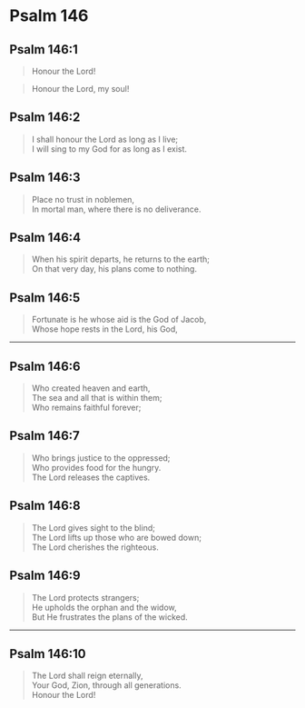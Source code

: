 # Psalm 146

## Psalm 146:1

> Honour the Lord!  

> Honour the Lord, my soul!

## Psalm 146:2

> I shall honour the Lord as long as I live;  
> I will sing to my God for as long as I exist.

## Psalm 146:3

> Place no trust in noblemen,  
> In mortal man, where there is no deliverance.

## Psalm 146:4

> When his spirit departs, he returns to the earth;  
> On that very day, his plans come to nothing.

## Psalm 146:5

> Fortunate is he whose aid is the God of Jacob,  
> Whose hope rests in the Lord, his God,

---

## Psalm 146:6

> Who created heaven and earth,  
> The sea and all that is within them;  
> Who remains faithful forever;

## Psalm 146:7

> Who brings justice to the oppressed;  
> Who provides food for the hungry.  
> The Lord releases the captives.

## Psalm 146:8

> The Lord gives sight to the blind;  
> The Lord lifts up those who are bowed down;  
> The Lord cherishes the righteous.

## Psalm 146:9

> The Lord protects strangers;  
> He upholds the orphan and the widow,  
> But He frustrates the plans of the wicked.

---

## Psalm 146:10

> The Lord shall reign eternally,  
> Your God, Zion, through all generations.  
> Honour the Lord!
